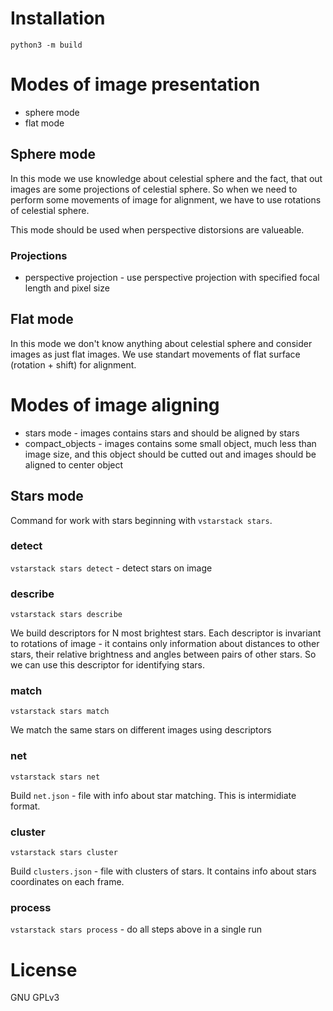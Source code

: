 # Installation

```
python3 -m build
```

# Modes of image presentation

* sphere mode
* flat mode

## Sphere mode

In this mode we use knowledge about celestial sphere and the fact, that out images are some projections of celestial sphere. So when we need to perform some movements of image for alignment, we have to use rotations of celestial sphere.

This mode should be used when perspective distorsions are valueable.

### Projections

* perspective projection - use perspective projection with specified focal length and pixel size

## Flat mode

In this mode we don't know anything about celestial sphere and consider images as just flat images. We use standart movements of flat surface (rotation + shift) for alignment.


# Modes of image aligning

* stars mode - images contains stars and should be aligned by stars
* compact_objects - images contains some small object, much less than image size, and this object
should be cutted out and images should be aligned to center object

## Stars mode

Command for work with stars beginning with `vstarstack stars`.

### detect

`vstarstack stars detect` - detect stars on image

### describe

`vstarstack stars describe`

We build descriptors for N most brightest stars. Each descriptor is invariant to rotations of image - it contains only information about distances to other stars, their relative brightness and angles between pairs of other stars. So we can use this descriptor for identifying stars.

### match

`vstarstack stars match`

We match the same stars on different images using descriptors

### net

`vstarstack stars net`

Build `net.json` - file with info about star matching. This is intermidiate format.

### cluster

`vstarstack stars cluster`

Build `clusters.json` - file with clusters of stars. It contains info about stars coordinates on each frame.

### process

`vstarstack stars process` - do all steps above in a single run

# License

GNU GPLv3
